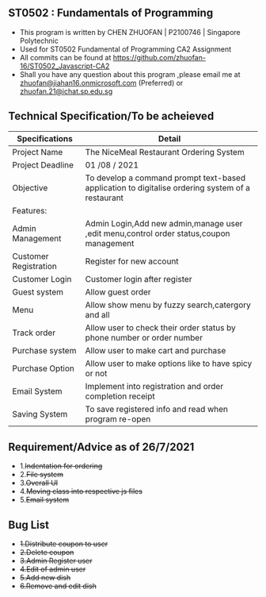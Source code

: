 ## ST0502 : Fundamentals of Programming
* This program is written by CHEN ZHUOFAN | P2100746 | Singapore Polytechnic
* Used for ST0502 Fundamental of Programming CA2 Assignment
* All commits can be found at https://github.com/zhuofan-16/ST0502_Javascript-CA2
* Shall you have any question about this program ,please email me at zhuofan@jiahan16.onmicrosoft.com (Preferred) or zhuofan.21@ichat.sp.edu.sg


## Technical Specification/To be acheieved

| Specifications | Detail                                                  |
| ------------------- | ------------------------------------------- |
| Project Name | The NiceMeal Restaurant Ordering System |
| Project Deadline | 01 /08 / 2021 |
| Objective | To develop a command prompt text-based application to digitalise ordering system of a restaurant |
| Features:
| Admin Management | Admin Login,Add new admin,manage user ,edit menu,control order status,coupon management |
| Customer Registration | Register for new account |
| Customer Login | Customer login after register |
| Guest system | Allow guest order |
| Menu | Allow show menu by fuzzy search,catergory and all |
| Track order | Allow user to check their order status by phone number or order number |
| Purchase system | Allow user to make cart and purchase |
| Purchase Option | Allow user to make options like to have spicy or not |
| Email System | Implement into registration and order completion receipt |
| Saving System | To save registered info and read when program re-open |


## Requirement/Advice as of 26/7/2021
* 1.<strike>Indentation for ordering</strike>
* 2.<strike>File system</strike>
* 3.<strike>Overall UI</strike>
* 4.<strike>Moving class into respective js files</strike>
* 5.<strike>Email system</strike>


## Bug List

* <strike>1.Distribute coupon to user</strike>
* <strike>2.Delete coupon </strike>
* <strike>3.Admin Register user </strike>
* <strike>4.Edit of admin user</strike>
* <strike>5.Add new dish</strike>
* <strike>6.Remove and edit dish</strike>

